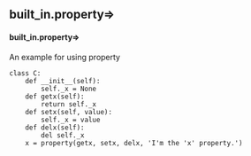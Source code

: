 ## built_in.property=>
#### built_in.property=>
An example for using property
```
class C:
    def __init__(self):
        self._x = None
    def getx(self):
        return self._x
    def setx(self, value):
        self._x = value
    def delx(self):
        del self._x
    x = property(getx, setx, delx, 'I'm the 'x' property.')
```
